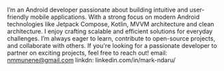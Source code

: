I’m an Android developer passionate about building intuitive and user-friendly mobile applications. With a strong focus on modern Android technologies like Jetpack Compose, Kotlin, MVVM architecture and clean architecture.
I enjoy crafting scalable and efficient solutions for everyday challenges.
I’m always eager to learn, contribute to open-source projects, and collaborate with others. If you're looking for a passionate developer to partner on exciting projects, feel free to reach out!
email: nmmunene@gmail.com linkdn: linkedin.com/in/mark-ndaru/
